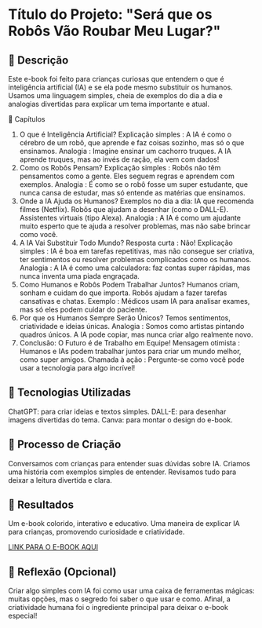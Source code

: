 # Título do Projeto: "Será que os Robôs Vão Roubar Meu Lugar?"

## 📒 Descrição
Este e-book foi feito para crianças curiosas que entendem o que é inteligência artificial (IA) e se ela pode mesmo substituir os humanos. Usamos uma linguagem simples, cheia de exemplos do dia a dia e analogias divertidas para explicar um tema importante e atual.

📖 Capítulos
1. O que é Inteligência Artificial?
Explicação simples : A IA é como o cérebro de um robô, que aprende e faz coisas sozinho, mas só o que ensinamos.
Analogia : Imagine ensinar um cachorro truques. A IA aprende truques, mas ao invés de ração, ela vem com dados!
2. Como os Robôs Pensam?
Explicação simples : Robôs não têm pensamentos como a gente. Eles seguem regras e aprendem com exemplos.
Analogia : É como se o robô fosse um super estudante, que nunca cansa de estudar, mas só entende as matérias que ensinamos.
3. Onde a IA Ajuda os Humanos?
Exemplos no dia a dia:
IA que recomenda filmes (Netflix).
Robôs que ajudam a desenhar (como o DALL-E).
Assistentes virtuais (tipo Alexa).
Analogia : A IA é como um ajudante muito esperto que te ajuda a resolver problemas, mas não sabe brincar como você.
4. A IA Vai Substituir Todo Mundo?
Resposta curta : Não!
Explicação simples : IA é boa em tarefas repetitivas, mas não consegue ser criativa, ter sentimentos ou resolver problemas complicados como os humanos.
Analogia : A IA é como uma calculadora: faz contas super rápidas, mas nunca inventa uma piada engraçada.
5. Como Humanos e Robôs Podem Trabalhar Juntos?
Humanos criam, sonham e cuidam do que importa.
Robôs ajudam a fazer tarefas cansativas e chatas.
Exemplo : Médicos usam IA para analisar exames, mas só eles podem cuidar do paciente.
6. Por que os Humanos Sempre Serão Únicos?
Temos sentimentos, criatividade e ideias únicas.
Analogia : Somos como artistas pintando quadros únicos. A IA pode copiar, mas nunca criar algo realmente novo.
7. Conclusão: O Futuro é de Trabalho em Equipe!
Mensagem otimista : Humanos e IAs podem trabalhar juntos para criar um mundo melhor, como super amigos.
Chamada à ação : Pergunte-se como você pode usar a tecnologia para algo incrível!

## 🤖 Tecnologias Utilizadas
ChatGPT: para criar ideias e textos simples.
DALL-E: para desenhar imagens divertidas do tema.
Canva: para montar o design do e-book.

## 🧐 Processo de Criação
Conversamos com crianças para entender suas dúvidas sobre IA.
Criamos uma história com exemplos simples de entender.
Revisamos tudo para deixar a leitura divertida e clara.

## 🚀 Resultados
Um e-book colorido, interativo e educativo.
Uma maneira de explicar IA para crianças, promovendo curiosidade e criatividade.

[LINK PARA O E-BOOK AQUI]()

## 💭 Reflexão (Opcional)
Criar algo simples com IA foi como usar uma caixa de ferramentas mágicas: muitas opções, mas o segredo foi saber o que usar e como. Afinal, a criatividade humana foi o ingrediente principal para deixar o e-book especial!
